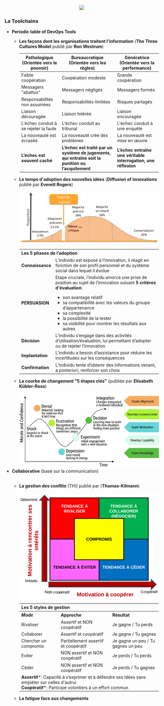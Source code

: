 <div id="header" align="center">
  <img src="../images/" width="150"/>
</div>
<h3>La Toolchains</h3>
<ul>
	<li><b>Periodic table of DevOps Tools</b></li>
	<ul>
		<li><p><b>Les façons dont les organisations traitent l'information</b> (<b>The Three Cultures Model</b> publié par <b>Ron Westrum</b>)</p></li>
		<table>
			<thead>
			<tr>
				<th>Pathologique<br>(Orientée vers le pouvoir)</th>
				<th>Bureaucratique<br>(Orientée vers les règles)</th>
				<th>Génératrice<br>(Orientée vers la performance)</th>
			</tr>
			</thead>
			<tbody>
				<tr>
					<td>Faible coopération</td>
					<td>Coopération modeste</td>
					<td>Grande coopération</td>
				</tr>
				<tr>
					<td>Messagers "abattus"</td>
					<td>Messagers négligés</td>
					<td>Messagers formés</td>
				</tr>
				<tr>
					<td>Responsabilités non assumées</td>
					<td>Responsabilités limitées</td>
					<td>Risques partagés</td>
				</tr>
				<tr>
					<td>Liaison découragée</td>
					<td>Liaison tolérée</td>
					<td>Liaison encouragée</td>
				</tr>
				<tr>
					<td>L'échec conduit à se rejeter la faute</td>
					<td>L'échec conduit au tribunal</td>
					<td>L'échec conduit à une enquête</td>
				</tr>
				<tr>
					<td>La nouveauté est écrasée</td>
					<td>La nouveauté crée des problèmes</td>
					<td>La nouveauté est mise en œuvre</td>
				</tr>
				<tr>
					<td><b>L’échec est souvent caché</b></td>
					<td><b>L’échec est traité par un système de jugements, qui entraîne soit la punition ou l’acquitement</b></td>
					<td><b>L’échec entraîne une véritable interrogation, une réflexion</b></td>
			</tbody>
		</table>
		<li><p><b>Le temps d'adoption des nouvelles idées</b> (<b>Diffusion of innovations</b> publié par <b>Everett Rogers</b>)</p></li>
		<img src="../images/diffusion-of-innovations.png"/>
		<table>
			<tr>
				<th colspan=2 align="left">Les 5 phases de l’adoption</th>
			</tr>
			<tr>
				<td><b>Connaissance</b></td>
				<td>L’individu est exposé à l’innovation, il réagit en fonction de son profil personnel et du système social dans lequel il évolue</td>
			</tr>
			<tr>
				<td><b>PERSUASION</b></td>
				<td>
					Etape cruciale, l’individu amorce une prise de position au sujet de l’innovation suivant <b>5 critères d'évaluation</b>:
					<ul>
						<li>son avantage relatif</li>
						<li>sa compatibilité avec les valeurs du groupe d’appartenance</li>
						<li>sa complexité</li>
						<li>la possibilité de la tester</li>
						<li>sa visibilité pour montrer les résultats aux autres</li>
					</ul>	
				</td>
			</tr>
			<tr>
				<td><b>Décision</b></td>
				<td>L’individu s’engage dans des activités d’utilisation/évaluation, lui permettant d’adopter ou de rejeter l’innovation</td>
			</tr>	
			<tr>
				<td><b>Implantation</b></td>
				<td>L’individu a besoin d’assistance pour réduire les incertitudes sur les conséquences</td>
			</tr>	
			<tr>
				<td><b>Confirmation</b></td>
				<td>L’individu tente d’obtenir des informations venant, a posteriori, renforcer son choix</td>
			</tr>	
		</table>
		<li><p><b>La courbe de changement "5 étapes clés"</b> (publiée par <b>Elisabeth Kübler-Ross</b>)</p></li>
		<img src="../images/kubler-ross.png"/>
	</ul>
	<li><b>Collaborative</b> (basé sur la communication)</li>
	<br>
	<ul>
		<li><b>La gestion des conflits</b> (THI) publié par (<b>Thomas-Kilmann</b>)</li>
		<br>
		<img src="../images/thomas-kilmann.png"/>
		<table>
			<tr>
				<th colspan=3 align="left">Les 5 styles de gestion</th>
			</tr>
			<tr>
				<th align="left"><b><i>Mode</i></b></th>
				<th align="left"><b></i>Approche</i></b></th>
				<th align="left"><b></i>Résultat</i></b></th>
			</tr>
			<tr>
				<td>Rivaliser</td>
				<td>Assertif et NON coopératif</td>
				<td>Je gagne / Tu perds</td>
			</tr>
			<tr>
				<td>Collaborer</td>
				<td>Assertif et coopératif</td>
				<td>Je gagne / Tu gagnes</td>
			</tr>
			<tr>
				<td>Chercher un compromis</td>
				<td>Partiellement assertif et coopératif</td>
				<td>Je gagne un peu / Tu gagnes un peu</td>
			</tr>
			<tr>
				<td>Eviter</td>
				<td>NON assertif et NON coopératif</td>
				<td>Je perds / Tu perds</td>
			</tr>
			<tr>
				<td>Céder</td>
				<td>NON assertif et NON coopératif</td>
				<td>Je perds / Tu gagnes</td>
			</tr>
			<tr>
				<td colspan=3>
					<b>Assertif</b>*: Capacité à s’exprimer et à défendre ses idées sans empiéter sur celles d'autrui<br>
					<b>Coopératif</b>*: Participe volontiers à un effort commun<br>
				</td>
			</tr>
		</table>
		<li><b>La fatigue face aux changements</b></li>
	</ul>	
</ul>
